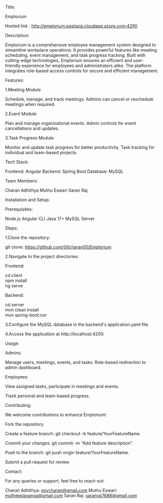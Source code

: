Title:

Emplorium

Hosted link : http://emplorium.eastasia.cloudapp.azure.com:4290

Description:

Emplorium is a comprehensive employee management system designed to streamline workplace operations. It provides powerful features like meeting scheduling, event management, and task progress tracking. Built with cutting-edge technologies, Emplorium ensures an efficient and user-friendly experience for employees and administrators alike. The platform integrates role-based access controls for secure and efficient management.

Features:

1.Meeting Module

   Schedule, manage, and track meetings.
   Admins can cancel or reschedule meetings when required.

2.Event Module

   Plan and manage organizational events.
   Admin controls for event cancellations and updates.

3.Task Progress Module

   Monitor and update task progress for better productivity.
   Task tracking for individual and team-based projects.

Tech Stack:

Frontend: Angular
Backend: Spring Boot
Database: MySQL

Team Members:

Charan Adhithya
Muthu Eswari
Saran Raj

Installation and Setup:

Prerequisites:

Node.js
Angular CLI
Java 17+
MySQL Server

Steps:

1.Clone the repository:

   git clone: https://github.com/00charan00/Emplorium

2.Navigate to the project directories:

Frontend:

cd client  
npm install  
ng serve

Backend:

cd server  
mvn clean install  
mvn spring-boot:run

3.Configure the MySQL database in the backend's application.yaml file.

4.Access the application at http://localhost:4200.

Usage:

Admins:

   Manage users, meetings, events, and tasks.
   Role-based redirection to admin dashboard.

Employees:

   View assigned tasks, participate in meetings and events.

   Track personal and team-based progress.


Contributing:

   We welcome contributions to enhance Emplorium!

   Fork the repository.

   Create a feature branch: git checkout -b feature/YourFeatureName.

   Commit your changes: git commit -m "Add feature description".

   Push to the branch: git push origin feature/YourFeatureName.

   Submit a pull request for review.


Contact:

   For any queries or support, feel free to reach out:

Charan Adhithya: poycharan@gmail.com 
Muthu Eswari: mutheeslavanya@gmail.com
Saran Raj: saranraj7688@gmail.com
